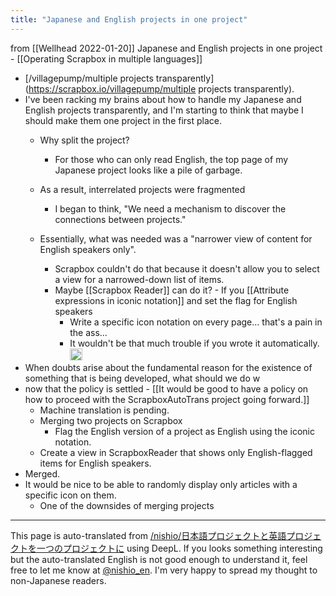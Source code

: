 ```yaml
---
title: "Japanese and English projects in one project"
---
```


from  [[Wellhead 2022-01-20]]
Japanese and English projects in one project
    - [[Operating Scrapbox in multiple languages]]
- [/villagepump/multiple projects transparently](https://scrapbox.io/villagepump/multiple projects transparently).
- I've been racking my brains about how to handle my Japanese and English projects transparently, and I'm starting to think that maybe I should make them one project in the first place.
    - Why split the project?
        - For those who can only read English, the top page of my Japanese project looks like a pile of garbage.
    - As a result, interrelated projects were fragmented
        - I began to think, "We need a mechanism to discover the connections between projects."

    - Essentially, what was needed was a "narrower view of content for English speakers only".
        - Scrapbox couldn't do that because it doesn't allow you to select a view for a narrowed-down list of items.
        - Maybe [[Scrapbox Reader]] can do it?
                - If you [[Attribute expressions in iconic notation]] and set the flag for English speakers
            - Write a specific icon notation on every page... that's a pain in the ass...
            - It wouldn't be that much trouble if you wrote it automatically.<img src='https://scrapbox.io/api/pages/villagepump/takker/icon' alt='/villagepump/takker.icon' height="19.5"/>
- When doubts arise about the fundamental reason for the existence of something that is being developed, what should we do w
- now that the policy is settled
        - [[It would be good to have a policy on how to proceed with the ScrapboxAutoTrans project going forward.]]
    - Machine translation is pending.
    - Merging two projects on Scrapbox
        - Flag the English version of a project as English using the iconic notation.
    - Create a view in ScrapboxReader that shows only English-flagged items for English speakers.
- Merged.
- It would be nice to be able to randomly display only articles with a specific icon on them.
    - One of the downsides of merging projects
---
This page is auto-translated from [/nishio/日本語プロジェクトと英語プロジェクトを一つのプロジェクトに](https://scrapbox.io/nishio/日本語プロジェクトと英語プロジェクトを一つのプロジェクトに) using DeepL. If you looks something interesting but the auto-translated English is not good enough to understand it, feel free to let me know at [@nishio_en](https://twitter.com/nishio_en). I'm very happy to spread my thought to non-Japanese readers.